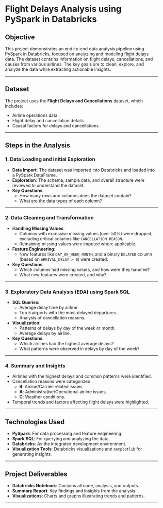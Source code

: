 # Flight Delays Analysis using PySpark in Databricks

## Objective

This project demonstrates an end-to-end data analysis pipeline using PySpark in Databricks, focused on analyzing and modeling flight delays data. The dataset contains information on flight delays, cancellations, and causes from various airlines. The key goals are to clean, explore, and analyze the data while extracting actionable insights.

---

## Dataset

The project uses the **Flight Delays and Cancellations** dataset, which includes:
- Airline operations data.
- Flight delay and cancellation details.
- Causal factors for delays and cancellations.

---

## Steps in the Analysis

### 1. Data Loading and Initial Exploration
- **Data Import**: The dataset was imported into Databricks and loaded into a PySpark DataFrame.
- **Exploration**: The schema, sample data, and overall structure were reviewed to understand the dataset.
- **Key Questions**:
  - How many rows and columns does the dataset contain?
  - What are the data types of each column?

---

### 2. Data Cleaning and Transformation
- **Handling Missing Values**: 
  - Columns with excessive missing values (over 50%) were dropped, excluding critical columns like `CANCELLATION_REASON`.
  - Remaining missing values were imputed where applicable.
- **Feature Engineering**:
  - New features like `DAY_OF_WEEK`, `MONTH`, and a binary `DELAYED` column (based on `ARRIVAL_DELAY > 0`) were created.
- **Key Questions**:
  - Which columns had missing values, and how were they handled?
  - What new features were created, and why?

---

### 3. Exploratory Data Analysis (EDA) using Spark SQL
- **SQL Queries**: 
  - Average delay time by airline.
  - Top 5 airports with the most delayed departures.
  - Analysis of cancellation reasons.
- **Visualization**:
  - Patterns of delays by day of the week or month.
  - Average delays by airline.
- **Key Questions**:
  - Which airlines had the highest average delays?
  - What patterns were observed in delays by day of the week?

---

### 4. Summary and Insights
- Airlines with the highest delays and common patterns were identified.
- Cancellation reasons were categorized:
  - **B**: Airline/Carrier-related issues.
  - **A**: Administrative/Operational airline issues.
  - **C**: Weather conditions.
- Temporal trends and factors affecting flight delays were highlighted.

---

## Technologies Used

- **PySpark**: For data processing and feature engineering.
- **Spark SQL**: For querying and analyzing the data.
- **Databricks**: As the integrated development environment.
- **Visualization Tools**: Databricks visualizations and `matplotlib` for generating insights.

---

## Project Deliverables

- **Databricks Notebook**: Contains all code, analysis, and outputs.
- **Summary Report**: Key findings and insights from the analysis.
- **Visualizations**: Charts and graphs illustrating trends and patterns.

---

